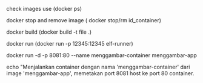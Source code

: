 check images use (docker ps)

docker stop and remove image ( docker stop/rm id_container)

docker build (docker build -t file .)

docker run (docker run -p 12345:12345 elf-runner)

docker run -d -p 8081:80 --name menggambar-container menggambar-app

echo "Menjalankan container dengan nama 'menggambar-container' dari image 'menggambar-app', memetakan port 8081 host ke port 80 container.
